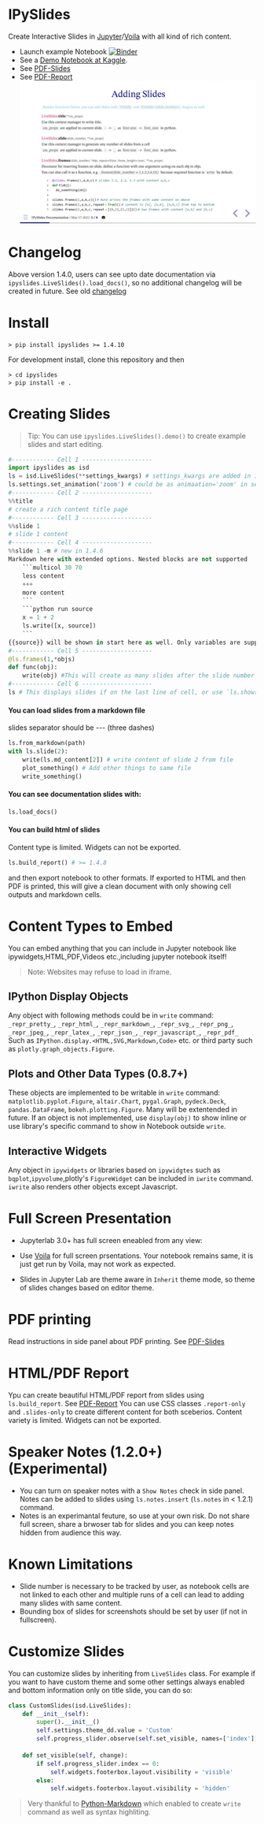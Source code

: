 # IPySlides
Create Interactive Slides in [Jupyter](https://jupyter.org/)/[Voila](https://voila.readthedocs.io/en/stable/) with all kind of rich content. 

- Launch example Notebook [![Binder](https://mybinder.org/badge_logo.svg)](https://mybinder.org/v2/gh/massgh/ipyslides-voila/HEAD?urlpath=lab%2Ftree%2Fnotebooks%2Fipyslides.ipynb)
- See a [Demo Notebook at Kaggle](https://www.kaggle.com/massgh/ipyslides). 
- See [PDF-Slides](IPySlides-Print.pdf)
- See [PDF-Report](IPySlides-Report.pdf)
![Overview](overview.jpg)

# Changelog
Above version 1.4.0, users can see upto date documentation via `ipyslides.LiveSlides().load_docs()`, so no additional changelog will be created in future. 
See old [changelog](changelog.md)

# Install
```shell
> pip install ipyslides >= 1.4.10
```
For development install, clone this repository and then
```shell
> cd ipyslides
> pip install -e .
```
# Creating Slides
> Tip: You can use `ipyslides.LiveSlides().demo()` to create example slides and start editing.

```python
#------------ Cell 1 --------------------
import ipyslides as isd 
ls = isd.LiveSlides(**settings_kwargs) # settings_kwargs are added in 1.4.1
ls.settings.set_animation('zoom') # could be as animaation='zoom' in settings_kwargs in 1.4.1 +
#------------ Cell 2 --------------------
%%title
# create a rich content title page
#------------ Cell 3 --------------------
%%slide 1
# slide 1 content
#------------ Cell 4 --------------------
%%slide 1 -m # new in 1.4.6
Markdown here with extended options. Nested blocks are not supported
    ```multicol 30 70
    less content
    +++
    more content
    ```
    ```python run source
    x = 1 + 2
    ls.write([x, source])
    ```
{{source}} will be shown in start here as well. Only variables are supported
#------------ Cell 5 --------------------
@ls.frames(1,*objs)
def func(obj):
    write(obj) #This will create as many slides after the slide number 1 as length(objs)
#------------ Cell 6 --------------------
ls # This displays slides if on the last line of cell, or use `ls.show()`.
```
#### You can load slides from a markdown file
slides separator should be --- (three dashes)
```python
ls.from_markdown(path)
with ls.slide(2):
    write(ls.md_content[2]) # write content of slide 2 from file
    plot_something() # Add other things to same file
    write_something()
```

#### You can see documentation slides with:
```python
ls.load_docs()
```

#### You can build html of slides 
Content type is limited. Widgets can not be exported.
```python
ls.build_report() # >= 1.4.8
```
and then export notebook to other formats. If exported to HTML and then PDF is printed, this will give 
a clean document with only showing cell outputs and markdown cells.

# Content Types to Embed
You can embed anything that you can include in Jupyter notebook like ipywidgets,HTML,PDF,Videos etc.,including jupyter notebook itself! 

> Note: Websites may refuse to load in iframe.

## IPython Display Objects
Any object with following methods could be in `write` command:
`_repr_pretty_`, `_repr_html_`, `_repr_markdown_`, `_repr_svg_`, `_repr_png_`, `_repr_jpeg_`, `_repr_latex_`, `_repr_json_`, `_repr_javascript_`, `_repr_pdf_`
Such as `IPython.display.<HTML,SVG,Markdown,Code>` etc. or third party such as `plotly.graph_objects.Figure`.

## Plots and Other Data Types (0.8.7+)
These objects are implemented to be writable in `write` command:
`matplotlib.pyplot.Figure`, `altair.Chart`, `pygal.Graph`, `pydeck.Deck`, `pandas.DataFrame`, `bokeh.plotting.Figure`.
Many will be extentended in future. If an object is not implemented, use `display(obj)` to show inline or use library's specific command to show in Notebook outside `write`.

## Interactive Widgets
Any object in `ipywidgets` or libraries based on `ipywidgtes` such as `bqplot`,`ipyvolume`,plotly's `FigureWidget`
can be included in `iwrite` command. `iwrite` also renders other objects except Javascript.
# Full Screen Presentation
- Jupyterlab 3.0+ has full screen eneabled from any view:
- Use [Voila](https://voila.readthedocs.io/en/stable/) for full screen prsentations. Your notebook remains same, it is just get run by Voila, may not work as expected.     

- Slides in Jupyter Lab are theme aware in `Inherit` theme mode, so theme of slides changes based on editor theme.

# PDF printing
Read instructions in side panel about PDF printing. See [PDF-Slides](IPySlides-Print.pdf)
# HTML/PDF Report
Ypu can create beautiful HTML/PDF report from slides using `ls.build_report`. See [PDF-Report](IPySlides-Report.pdf)
You can use CSS classes `.report-only` and `.slides-only` to create different content for both sceberios. Content variety is limited. Widgets can not be exported. 
# Speaker Notes (1.2.0+) (Experimental)
- You can turn on speaker notes with a `Show Notes` check in side panel. Notes can be added to slides using `ls.notes.insert` (`ls.notes` in < 1.2.1) command. 
- Notes is an experimantal feuture, so use at your own risk. Do not share full screen, share a brwoser tab for slides and you can keep notes hidden from audience this way. 
# Known Limitations
- Slide number is necessary to be tracked by user, as notebook cells are not linked to each other and multiple runs of a cell can lead to adding many slides with same content. 
- Bounding box of slides for screenshots should be set by user (if not in fullscreen).

# Customize Slides
You can customize slides by inheriting from `LiveSlides` class. 
For example if you want to have custom theme and some other settings always enabled and
bottom information only on title slide, you can do so:
```python
class CustomSlides(isd.LiveSlides):
    def __init__(self):
        super().__init__()
        self.settings.theme_dd.value = 'Custom'
        self.progress_slider.observe(self.set_visible, names=['index'])
    
    def set_visible(self, change):
        if self.progress_slider.index == 0:
            self.widgets.footerbox.layout.visibility = 'visible'
        else:
            self.widgets.footerbox.layout.visibility = 'hidden'
```

> Very thankful to [Python-Markdown](https://python-markdown.github.io/) which enabled to create `write` command as well as syntax highliting.